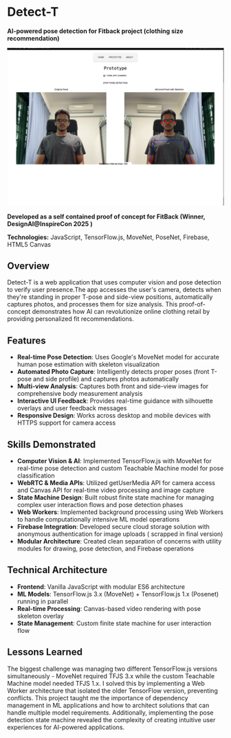 # Detect-T
**AI-powered pose detection for Fitback project (clothing size recommendation)**

![Setting up DetectT](https://github.com/Collaboration95/DetectT/blob/main/images/posenet-setup.png?raw=true)
  
**Developed as a self contained proof of concept for FitBack (Winner, DesignAI@InspireCon 2025 )**

**Technologies:** JavaScript, TensorFlow.js, MoveNet, PoseNet, Firebase, HTML5 Canvas

## Overview
Detect-T is a web application that uses computer vision and pose detection to verify user presence.The app accesses the user's camera, detects when they're standing in proper T-pose and side-view positions, automatically captures photos, and processes them for size analysis. This proof-of-concept demonstrates how AI can revolutionize online clothing retail by providing personalized fit recommendations.

## Features

- **Real-time Pose Detection**: Uses Google's MoveNet model for accurate human pose estimation with skeleton visualization
- **Automated Photo Capture**: Intelligently detects proper poses (front T-pose and side profile) and captures photos automatically
- **Multi-view Analysis**: Captures both front and side-view images for comprehensive body measurement analysis
- **Interactive UI Feedback**: Provides real-time guidance with silhouette overlays and user feedback messages
- **Responsive Design**: Works across desktop and mobile devices with HTTPS support for camera access

## Skills Demonstrated

- **Computer Vision & AI**: Implemented TensorFlow.js with MoveNet for real-time pose detection and custom Teachable Machine model for pose classification
- **WebRTC & Media APIs**: Utilized getUserMedia API for camera access and Canvas API for real-time video processing and image capture
- **State Machine Design**: Built robust finite state machine for managing complex user interaction flows and pose detection phases
- **Web Workers**: Implemented background processing using Web Workers to handle computationally intensive ML model operations
- **Firebase Integration**: Developed secure cloud storage solution with anonymous authentication for image uploads ( scrapped in final version)
- **Modular Architecture**: Created clean separation of concerns with utility modules for drawing, pose detection, and Firebase operations

## Technical Architecture

- **Frontend**: Vanilla JavaScript with modular ES6 architecture
- **ML Models**: TensorFlow.js 3.x (MoveNet) + TensorFlow.js 1.x (Posenet) running in parallel
- **Real-time Processing**: Canvas-based video rendering with pose skeleton overlay
- **State Management**: Custom finite state machine for user interaction flow

## Lessons Learned
The biggest challenge was managing two different TensorFlow.js versions simultaneously - MoveNet required TFJS 3.x while the custom Teachable Machine model needed TFJS 1.x. I solved this by implementing a Web Worker architecture that isolated the older TensorFlow version, preventing conflicts. This project taught me the importance of dependency management in ML applications and how to architect solutions that can handle multiple model requirements. Additionally, implementing the pose detection state machine revealed the complexity of creating intuitive user experiences for AI-powered applications.